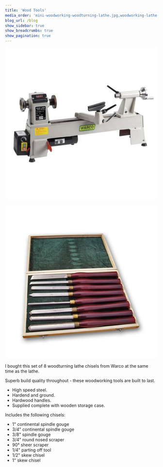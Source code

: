 ```yaml
---
title: 'Wood Tools'
media_order: 'mini-woodworking-woodturning-lathe.jpg,woodworking-lathe-chisels.jpg'
blog_url: /blog
show_sidebar: true
show_breadcrumbs: true
show_pagination: true
---
```


![Warco Mini Wood Lath](mini-woodworking-woodturning-lathe.jpg)

![Wood Lathe Chisels](woodworking-lathe-chisels.jpg)

I bought this set of 8 woodturning lathe chisels from Warco at the same time as the lathe.

Superb build quality throughout - these woodworking tools are built to last.

* High speed steel.
* Hardend and ground.
* Hardwood handles.
* Supplied complete with wooden storage case.

Includes the following chisels:

* 1" continental spindle gouge
* 3/4" continental spindle gouge
* 3/8" spindle gouge
* 3/4" round nosed scraper
* 90° sheer scraper
* 1/4" parting off tool
* 1/2" skew chisel
* 1" skew chisel
